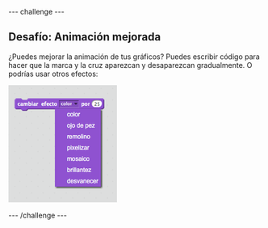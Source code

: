 \--- challenge \---

## Desafío: Animación mejorada

¿Puedes mejorar la animación de tus gráficos? Puedes escribir código para hacer que la marca y la cruz aparezcan y desaparezcan gradualmente. O podrías usar otros efectos:

![screenshot](images/brain-effects.png)

\--- /challenge \---